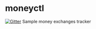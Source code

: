 # moneyctl

[![Gitter](https://badges.gitter.im/Join%20Chat.svg)](https://gitter.im/Dev2Space/moneyctl?utm_source=badge&utm_medium=badge&utm_campaign=pr-badge&utm_content=badge)
Sample money exchanges tracker

